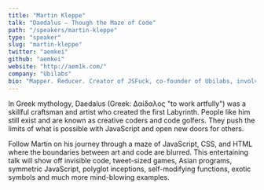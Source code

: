 ```yaml
---
title: "Martin Kleppe"
talk: "Daedalus – Though the Maze of Code"
path: "/speakers/martin-kleppe"
type: "speaker"
slug: "martin-kleppe"
twitter: "aemkei"
github: "aemkei"
website: "http://aem1k.com/"
company: "Ubilabs"
bio: "Mapper. Reducer. Creator of JSFuck, co-founder of Ubilabs, involved in JSUnconf, code golfing at aem1k.com, GDE for the Google Maps API."
---
```


<p>In Greek mythology, Daedalus (Greek: Δαίδαλος "to work artfully") was a skillful craftsman and artist who created the first Labyrinth. People like him still exist and are known as creative coders and code golfers. They push the limits of what is possible with JavaScript and open new doors for others.</p><p>Follow Martin on his journey through a maze of JavaScript, CSS, and HTML where the boundaries between art and code are blurred. This entertaining talk will show off invisible code, tweet-sized games, Asian programs, symmetric JavaScript, polyglot inceptions, self-modifying functions, exotic symbols and much more mind-blowing examples.</p>